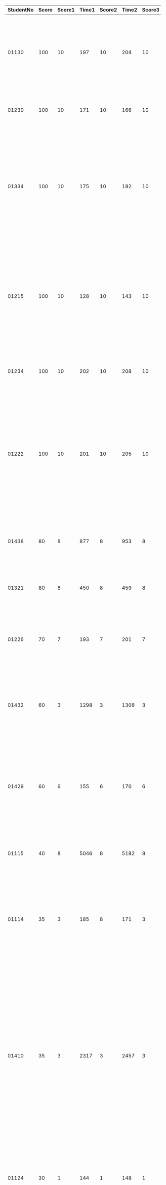 | StudentNo | Score | Score1 | Time1 | Score2 | Time2 | Score3 | Time3 | Score4 | Time4 | Score5 | Time5 | Score6 | Time6 | Score7 | Time7  | Score8 | Time8 | Score9 | Time9 | Score10 | Time10 | commit_times | commit_details                                               |
| ---------- | ----- | ------ | ----- | ------ | ----- | ------ | ----- | ------ | ----- | ------ | ----- | ------ | ----- | ------ | ------ | ------ | ----- | ------ | ----- | ------- | ------ | ------------ | ------------------------------------------------------------ |
| 01130      | 100   | 10     | 197   | 10     | 204   | 10     | 280   | 10     | 203   | 10     | 356   | 10     | 202   | 10     | 407    | 10     | 355   | 10     | 343   | 10      | 343    | 24           | {"11":"优化代码格式","22":"代码规范\n","12":"使用命令行\n","23":"读取文件功能\n","13":"对WordCount进行代码格式优化并使统计结果输出到文件里\n","14":"将输出十个频率最高单词功能封装分离\n","15":"将统计单词功能封装分离\n","16":"将统计字符和统计行数功能封装分离到Lib\n","17":"新增一个Core模块\n","18":"新增统计文件中各单词的出现次数（频率最高的10个）（\n","19":"新增行数统计功能\n","0":"修复输入文件行数不足十行会抛出异常的bug","1":"Update  Lib.java","2":"修复了下载到本地代码格式发生变化的bug","3":"修复了下载到本地后代码格式变化的bug","4":"修改getSortedList函数","5":"修改writeFile函数","6":"Create  README.md","7":"改进统计行数的性能","8":"Update  Lib.java","9":"修改单词数和行数顺序相反的bug","20":"更进字符统计功能和新增单词统计功能\n","10":"重新优化代码格式","21":"完成统计字符功能\n"} |
| 01230      | 100   | 10     | 171   | 10     | 166   | 10     | 227   | 10     | 170   | 10     | 322   | 10     | 184   | 10     | 366    | 10     | 300   | 10     | 308   | 10      | 290    | 15           | {"11":"字符数统计charNumCount\n","12":"添加readFile函数\n","13":"从命令行参数获取文件名,创建Lib处理类\n","14":"新建项目\n","0":"更新部分细节","1":"Edit  README.md","2":"代码规范","3":"修复word排序错误的bug\n","4":"修复word数错误的bug\n","5":"终版\n","6":"输出函数writeFile\n","7":"对单词排序\n","8":"用Map存取单词频数\n","9":"统计单词数wordNumCount\n","10":"行数统计lineNumCount\n"} |
| 01334      | 100   | 10     | 175   | 10     | 182   | 10     | 212   | 10     | 184   | 10     | 245   | 10     | 182   | 10     | 259    | 10     | 243   | 10     | 263   | 10      | 246    | 23           | {"11":"refactor:  版本v1.1多线程优化完成\n","22":"feat:  实现命令行输入以及输入的合法性判断\n","12":"refactor:  优化有效行数统计\n\n加入线程池\n","13":"refactor:  优化字符数统计\n\n文件中只有ascii字符，直接输出内容的长度即可\n","14":"refactor:  优化文件输入输出\n\n添加mmap读取文件，优化缓冲区初始大小\n","15":"fix:  修复一些小bug，v1.1\n","16":"feat:  实现需求的所有功能，v1.0\n\n整合统计字符数、单词数、行数、top10单词，并输出到文件\n","17":"feat:  实现计算文本top10单词及个数\n\n使用HashMap记录每一个单词的个数，然后转为List排序\n","18":"feat:  实现计算文本单词数\n\n单线程遍历文本\n","19":"feat:  实现计算文本有效行数\n\n单线程，正则表达式\n","0":"fix:  修复了一些bug","1":"doc:  更新README文档","2":"fix: 修复一些bug\n","3":"docs:  更新代码规范文档\n","4":"docs:  添加项目的信息，更新readme文件\n","5":"fix:  修复一些bug\n","6":"refactor:  优化有效行数的计算\n\n去掉正则表达式的使用\n","7":"refactor:  多线程优化\n\n有效行数、map统计进行多线程优化\n","8":"fix:  修复一些bug\n","9":"refactor:  正则表达式优化\n\n对行数、单词正则表达式提取进行优化\n","20":"feat:  实现文本字符数计算\n\n单线程遍历文本\n","10":"feat:  增加字典树\n\n使用字典树统计单词词频\n","21":"feat:  实现文件输入输出\n\n使用缓存流，缓存空间为8192字节\n"} |
| 01215      | 100   | 10     | 128   | 10     | 143   | 10     | 188   | 10     | 153   | 10     | 232   | 10     | 133   | 10     | 255    | 10     | 218   | 10     | 218   | 10      | 232    | 14           | {"11":" - 添加单词校验功能\n *  新建WordProcessor类处理文本单词，包含单词校验函数\n","12":" - 统计文章的有效行数\n *  新增EffectiveLineCounter类统计行数\n *修改文件读写编码\n","13":" 实现文件字符数量统计\n *添加文件的ASCII字符数量统计功能\n *修改项目文件结构\n","0":" -  完善学号文件夹下的README.md\n","1":" - 性能优化修改\n *  StringBuffer.append改为StringBuilder.append\n * InputStream.read改为BufferedReader.read\n  * TreeMap改为HashMap\n * 修复main函数最后一行不统计的bug\n","2":" -  单元测试中做的修改完善\n","3":" -  文件输入处理\n","4":" - 结果文件输出实现\n","5":" -  WordCount核心模块封装\n *添加WordCountCore类提供统计字符数、单词数、最多的10个单词及其词频功能\n","6":"  - 将单词统计修改为相同单词也计入总数\n","7":" - 实现单词排序功能\n *  单词排序按照单词频数降序、字典序升序排列\n * 修复单词总数统计的反向统计bug\n","8":" -  实现统计所有合法单词频数功能\n * 统计合法单词的出现次数总和，统计时不区分大小写\n","9":" -  实现统计各个单词独立的出现频数功能\n * 统计单词各自出现的次数，单词不区分大小写\n","10":" -  实现从文件中抽离单词功能\n * 为WordProcessor添加函数，将文件中的字符组成仅含字母和数字的字符串\n"} |
| 01234      | 100   | 10     | 202   | 10     | 208   | 10     | 256   | 10     | 204   | 10     | 351   | 10     | 204   | 10     | 363    | 10     | 300   | 10     | 302   | 10      | 301    | 21           | {"11":"改bug\n","12":"seventh  commit\n","13":"Update  README.md\n","14":"Update  README.md\n","15":"Update  WordCount.java\n","16":"fifth commit\n","17":"Update  WordCount.java\n","18":"third  commit\n","19":"second  commit\n","0":"Update  CountCore.java\n","1":"bug修改\n","2":"bug修改\n","3":"排除\\r\n","4":"bug修改\n","5":"输出方式修改\n","6":"性能优化\n","7":"完善README\n","8":"异常处理\n","9":"Update  CountCore.java\n","20":"first  commit\n","10":"排序算法改进\n"} |
| 01222      | 100   | 10     | 201   | 10     | 205   | 10     | 273   | 10     | 204   | 10     | 448   | 10     | 219   | 10     | 429    | 10     | 416   | 10     | 399   | 10      | 395    | 15           | {"11":"Revert \"增加:WordCount类 删除：gitIgnore文件\"\n\nThis reverts  commit  40d5d260c8049ea7efef38872bd983a1793696eb.\n","12":"增加:WordCount类   删除：gitIgnore文件\n\n新增WordCount类实现控制台控制输入，完成将文件内容转为字符串。\n之前不太清楚gitignore文件存放位置，将其传到commit了，现删除。\n","13":"增加代码规约\n\n增加代码规约\n","14":"增加个人文件夹\n\n增加了个人文件夹，以及内部目录结构\n","0":"增加:编辑README  修改:输出文件中的格式\n\n增加:编辑README  修改:输出文件中的格式\n","1":"修改：设置了文件输出编码为utf-8\n\n修改：设置了文件输出编码为utf-8\n","2":"更新：修改bug\n\n更新：修改bug\n","3":"更新：设置读取文件编码方式为utf-8\n\n更新：设置读取文件编码方式为utf-8\n","4":"更新：将main函数细化成多个函数  增加：输出函数执行时间\n\n更新：将main函数细化成多个函数   增加：输出函数执行时间\n","5":"增加：WordCount类输出结果到文件 修改：Lib类map排序\n\n增加：WordCount类输出结果到文件   修改：Lib类map排序，之前未考虑值相同时按ke的字典序\n","6":"修改：改bug\n\n改bug\n","7":"增加：返回总字符数函数\n\n增加：返回总字符数函数\n","8":"增加：返回words和频率最高单词\n\n增加：返回words和频率最高单词\n","9":"增加：Lib类\n\n增加Lib类，并完成构造函数和统计行数函数\n","10":"Revert  \"Revert \"增加:WordCount类   删除：gitIgnore文件\"\"\n\nThis reverts commit  d77428f9367ca7f15df2b910e9d7ea631a6b7f1c.\n"} |
| 01438      | 80    | 8      | 877   | 8      | 953   | 8      | 6684  | 8      | 830   | 8      | 39784 | 8      | 992   | 8      | 49978  | 8      | 29634 | 8      | 27933 | 8       | 26732  | 21           | {"11":"commit 10\n","12":"commit  9\n","13":"commit 8\n","14":"Commit  7\n","15":"commit 6\n","16":"commit  5\n","17":"commit 4\n","18":"commit  3\n","19":"commit 2\n","0":"Update  README.md","1":"Merge branch 'main' of  https://github.com/Chutiiing/PersonalProject-Java into main\n","2":"Commit  14 ：输出结果补充添加空格\n","3":"Update  README.md","4":"Merge branch 'main' of  https://github.com/Chutiiing/PersonalProject-Java into  main\n","5":"commit 13\n","6":"Delete  README.md","7":"Delete  codestyle.md","8":"Commit  13\n","9":"commit 12\n","20":"commit  1\n","10":"commit 11\n"} |
| 01321      | 80    | 8      | 450   | 8      | 459   | 8      | 984   | 8      | 442   | 8      | 1785  | 8      | 455   | 8      | 2221   | 8      | 1603  | 8      | 1564  | 8       | 1528   | 12           | {"0":"增加抛出异常的操作\n","11":"初始化学号命名的文件夹\n","1":"更新README文档\n","2":"增加输出结果到文件功能\n","3":"解决了单词存入Map，单词前会多一个'\\n'的bug\n","4":"增加统计文件中各单词的出现次数的功能\n","5":"增加统计单词总数功能\n","6":"统计文件的有效行数\n","7":"增加处理文件内容的类，实现统计总字符数\n","8":"可读入命令行参数\n","9":"更新具体代码规范\n","10":"更新具体代码规范\n"} |
| 01226      | 70    | 7      | 193   | 7      | 201   | 7      | 300   | 7      | 200   | 7      | 399   | 7      | 199   | 7      | 430    | 7      | 378   | 7      | 379   | 7       | 376    | 16           | {"11":"second code commit and update  README.md\n","12":"first code commit and add  .gitignore\n","13":"Update codestyle.md\n\nversion  1","14":"Create codestyle.md","15":"Create  README.md","0":"thirteen code commit and update  README.md\n","1":"twelfth code commit and update  README.md\n","2":"eleventh code commit and update  README.md\n","3":"tenth code commit and update  README.md\n","4":"ninth code commit and update  README.md\n","5":"eighth code commit and update  README.md,codestyle.md\n","6":"seventh code commit and update  README.md\n","7":"sixth code commit and update  README.md\n","8":"fifth code commit and update  README.md\n","9":"fourth code commit and update  README.md\n","10":"third code commit and update  README.md\n"} |
| 01432      | 60    | 3      | 1298  | 3      | 1308  | 3      | 11449 | 8      | 1168  | 8      | 45419 | 8      | 1313  | 3      | 94370  | 8      | 36456 | 8      | 38949 | 8       | 36663  | 16           | {"11":"重新组织目录结构\n","12":"Update  codestyle.md\n\n更新了代码规范。\n","13":"Copied from  example\n","14":"Delete  221801432","15":"Create 221801432","0":"Delete  .gitignore\n","1":"更正了输出格式\n","2":"封装方法、删除中文注释\n","3":"Merge  branch 'main' of https://github.com/Nokill69/PersonalProject-Java into  main\n","4":"新增 统计有效行数、统计词频\n","5":"Update  README.md","6":"完善了统计单词功能\n\n现在能将单词存入ArrayList中，重复的单词不会添加，只会增加词频\n","7":"新增  将单词都转化为小写\n","8":"Update  WordCount.java\n","9":"Update WordCount.java\n\n完成了统计单词数量的功能\n","10":"实现第1个功能\n\n实现了统计字符功能\n"} |
| 01429      | 60    | 6      | 155   | 6      | 170   | 6      | 221   | 6      | 151   | 6      | 283   | 6      | 169   | 6      | 328    | 6      | 288   | 6      | 266   | 6       | 267    | 21           | {"11":"Delete  221801429.iml","12":"Delete  221801429/out/production/221801429  directory","13":"Delete 221801429/.idea  directory","14":"Delete  1.txt","15":"初步功能\n\n单词频率功能尚未完成\n","16":"Update  codestyle.md\n","17":"Update  codestyle.md\n","18":"Create  codestyle.md\n\n个人代码风格\n","19":"Update  README.md","0":"Update README.md\n","1":"Update  README.md\n\n编写readme文档\n","2":"小改动\n","3":"稍微修改了代码\n","4":"程序完善\n\n删除了函数中用于测试的代码\n","5":"需求功能基本完成\n\n异常处理改进、单元测试完善待进行\n","6":"写入文件功能完成\n\n命令行功能待调试，写入文件功能初步完成\n","7":"控制台输出结果测试\n\n输出文件、命令行参数待完成\n","8":"基本功能初步完成\n\n文件输出待更新\n","9":"Revert  \"Revert \"初步功能\"\"\n\nThis reverts commit 3dd528960e843d0730c01f80bd08163863353c92.\n","20":"Create  README.md","10":"Revert \"初步功能\"\n\nThis  reverts commit 4759a9a5724d0957b62ca0b02e12d524f3513dba.\n"} |
| 01115      | 40    | 8      | 5046  | 8      | 5182  | 8      | 39561 | 8      | 4483  | 0      | -2    | 8      | 5053  | 0      | -2     | 0      | -2    | 0      | -2    | 0       | -2     | 13           | {"11":"添加统计字符数功能\n","12":"first  commit\n","0":"修正统计行数功能\n","1":"完善异常处理\n","2":"编写了README文件\n","3":"完善了程序的注释\n","4":"修复了一些错误\n","5":"把各功能封装到Lib.java内\n","6":"修正统计有效行数功能\n","7":"添加统计各单词出现次数功能\n","8":"添加统计单词总数功能\n","9":"添加统计有效行数功能\n","10":"Update  codestyle.md\n\n完善代码风格文档\n"} |
| 01114      | 35    | 3      | 185   | 8      | 171   | 3      | 247   | 3      | 163   | 3      | 311   | 3      | 156   | 3      | 342    | 3      | 291   | 3      | 282   | 3       | 296    | 30           | {"22":"feat:get total  words\n","23":"feat:get  characters\n","24":"refactor:add function  closeInputStream\n","25":"feat:get  lines\n","26":"定义成员变量\n","27":"代码规范最终版本  1\n","28":"test  .gitignore\n","29":"add 221801114  directory\n","10":"refactor:change  inputstream\n","11":"refactor:delete print  code\n","12":"refactor:change  outputstream\n","13":"feat:add  outputstream\n","14":"refactor:change inputstream of  count word frequency\n","15":"refactor:change inputstream  of get word number\n","16":"refactor:change inputstream  of get character number\n","17":"refactor:change  inputstream of get line number\n","18":"refactor:add  Lib.java\n","19":"feat:sort word frequency\n","0":"最终版本2\n","1":"最终版本\n","2":"update  codestyle\n","3":"fix:change output  order\n","4":"fix:add splite  code\n","5":"fix:change int to  long\n","6":"fix:dispose  \\t\n","7":"refactor:change  inputstream\n","8":"edit  README.md\n","9":"fix:dispose line  break\n","20":"feat:judge word\n","21":"feat:count  word frequency\n"} |
| 01410      | 35    | 3      | 2317  | 3      | 2457  | 3      | 16096 | 3      | 2218  | 3      | 67188 | 3      | 2523  | 3      | 113174 | 3      | 47754 | 8      | 46942 | 3       | 45099  | 13           | {"11":"countLine\n\n可以实现读入文件以及通过Function类来计算任何包含非空白字符的有效行数\n","12":"write  codestyle\n\n写下了代码规范以及复制了example的目录结构到学号文件夹下\n","0":"RADME.md的书写\n\n对项目中的RADME.md的项目描述书写，以及更改了整个代码的编码为UTF-8，原本是GBK所以有乱码。将写代码时注释掉的测试语句删除，让代码看起来更简洁\n","1":"complete  function\n\n完善所有功能，实现按格式输出到指定文本，可以通过命令行窗口(cmd)直接输入参数来运行程序\n","2":"toLower\n\n完善了单词的读入，原本是按一个单词读入的（如123file的后面的file也会读入），现在是按分隔符读入，读入完再判断是不是一个单词，并且最后以小写的方式存入\n","3":"modify  CompareRule\n\n完善整个排序功能，可以实现按照词频以及字典序排序，并且修改了原本的bug（符号使用错误导致0和9没读入）和逻辑不够缜密导致最后一个单词后如果不是分隔符会没办法存入的bug\n","4":"add  CompareRule\n\n添加一个新的比较规则类用于使用Colletions的sort方法来实现对频率最高的10个词的排序（还未实现同频率时按照字典序排）\n","5":"add  AddFrequent  Function\n\n修改FindWord函数，返回值变为返回一个int类型的查找到重复单词的下标。在Word类中增加一个函数可以自增频率。以此找到重复单词后就可以直接通过下标来自增词频。再次符合代码规范，改掉了一些变量命名。\n","6":"add  FindWord  function\n\n新增一个FindWord函数，用于查找vector容器中是否存在单词，返回值为boolean类型\n","7":"add  Word  Class\n\n为了存储方便新编写了一个单词类用于存储单词的内容以及频率，添加了CountFrequentWord这个方法，目前还只实现了把单词存下来，展示出来有什么单词，还不能查重和算频率\n","8":"CountWords\n\n完善了统计单词数的功能，可以达到4个英文字母开头才算一个单词的要求，改变了一下一行中过长的代码位置，更符合自己写的代码规范\n","9":"CountWord\n\n可以实现从记事本中读取字符流，并且找出其中的英文字母实现拼接（该版本还未实现单词的识别以及计数）。\n","10":"CountChar\n\n把上一次写的计算有效行数都封装进了CountLine方法中，新完成了计算字符数的功能，并封装到了CountChar方法中\n"} |
| 01124      | 30    | 1      | 144   | 1      | 148   | 1      | 235   | 6      | 168   | 6      | 300   | 6      | 167   | 1      | 350    | 6      | 281   | 1      | 284   | 1       | 282    | 17           | {"11":"feat:countChars\n","12":"feat:countWords\n","13":"first  commit\n","14":"Revert \"Revert  \"first\"\"\n\nThis reverts commit  703130464c414183201b2f11c62bdab66ec4bf83.\n","15":"Revert  \"first\"\n\nThis reverts commit  db91e8b99a1fc4e5ee6f77074ffd33659933f2df.\n","16":"first\n\ncreate  a student number folder\n","0":"fix: no space behind","1":"Merge  remote-tracking branch 'origin/main' into  main\n","2":"style : fix  style\n","3":"Update  README.md","4":"Delete 031801124/test  directory","5":"fix : countWords linecount  fix\n","6":"fix : countChars \tTests  complete\n","7":"fix :  countChars\n","8":"fix :  countWords\n","9":"fix : sort of countMost\n","10":"feat  : countMost\n"} |
| 01330      | 10    | 1      | 155   | 1      | 139   | 1      | 167   | 1      | 159   | 1      | 189   | 1      | 166   | 1      | 200    | 1      | 198   | 1      | 197   | 1       | 190    | 32           | {"22":"Update  codestyle.md","23":"Update  codestyle.md","24":"Update  codestyle.md","25":"Update  codestyle.md","26":"Create  Lib.java","27":"Create  WordCount.java","28":"Delete  src","29":"Create  README.md","30":"Create  codestyle.md","31":"Create  src","10":"feat: 新增单词判断方法","11":"feat:  新增字符数统计功能","12":"feat:  新增字符数、单词数量、行数、单词出现频次的Set（）、Get（）方法","13":"feat:  实现命令行输入以及输入异常状态下的判断","14":"docs:  更新代码规范文档","15":"docs:  更新代码规范文档","16":"Update  codestyle.md","17":"Update  codestyle.md","18":"Update  codestyle.md","19":"Update  codestyle.md","0":"fix：bug修复","1":"fix：bug修复","2":"docs：编写描述文档","3":"style：代码规范化","4":"feat：需求功能的实现","5":"style：代码规范化","6":"feat:  部分代码注释","7":"feat:  对单词数、行数、出现频次的计算","8":"feat: 新增单词出现频次统计方法","9":"feat:  新增单词数量统计方法","20":"Update  codestyle.md","21":"Update codestyle.md"} |
| 01218      | 0     | 0      | 4126  | 0      | 4062  | 0      | 14396 | 0      | 3939  | 0      | 51552 | 0      | 4163  | 0      | 84682  | 0      | 41465 | 0      | 41301 | 0       | 39469  | 10           | {"0":"- 完善README.md\n","1":"-  完善字符统计判断逻辑\n","2":"-  增加部分异常处理\n","3":"-  增加代码规范\n","4":".gitignore  update\n","5":"- 修复行数计算时计算空行的问题\n","6":"-  增加行数计算 CountLine\n- 增加文件读写编码UTF-8限制\n-  修正了函数count的命名\n","7":"- 增加获取词频Top  10功能\n","8":"- 移除CountWordFreq类\n-  完成CountWorld类\n","9":"- 新建三个Count类\n-  完成CountChar类\n"} |
| 01416      | 0     | 0      | 105   | 0      | 100   | 0      | 102   | 0      | 105   | 0      | 102   | 0      | 103   | 0      | 100    | 0      | 104   | 0      | 98    | 0       | 106    | 8            | {"0":"改了一下参数\n","1":"每个冒号后面都加了空格且值相同时按key排序\n","2":"改了一些bug\n","3":"增加了代码规范和项目描述\n","4":"增加了代码规范\n","5":"将计算功能模块化\n","6":"初步完成\n","7":"add\n"} |
| ample      | 0     | 0      | 109   | 0      | 102   | 0      | 101   | 0      | 97    | 0      | 102   | 0      | 100   | 0      | 105    | 0      | 99    | 0      | 114   | 0       | 105    | 10           | {"0":"Update codestyle.md\n\nto avoid  conflict","1":"Update README.md\n\nto avoid  conflict","2":"修改了codestyle\n","3":"修改了codestyle\n","4":"修改了codestyle\n","5":"修改了codestyle\n","6":"删除不必要的代码规范\n","7":"删除了不必要的代码风格\n","8":"添加代码规范\n","9":"add  example files\n"} |
| iting      | 0     | 0      | -2    | 0      | -2    | 0      | -2    | 0      | -2    | 0      | -2    | 0      | -2    | 0      | -2     | 0      | -2    | 0      | -2    | 0       | -2     | 16           | {"11":"修改了src\n","12":"Update  README.md","13":"Update  README.md","14":"修改了文件夹\n","15":"修改文件夹\n","0":"去除前面的包","1":"修改文件格式\n","2":"修改\n","3":"修改了WordCount\n","4":"使所有类都是用UTF编码\n","5":"Merge  branch 'main' of  github.com:Zmeiting/PersonalProject-Java\n","6":"添加了Test类进行大量数据测试\n","7":"删掉了前面的包","8":"删掉了前面的包","9":"删掉了前面的包","10":"Merge  branch 'main' of github.com:Zmeiting/PersonalProject-Java\n"} |
| 01214      | 0     | 0      | -2    | 0      | -2    | 0      | -2    | 0      | -2    | 0      | -2    | 0      | -2    | 0      | -2     | 0      | -2    | 0      | -2    | 0       | -2     | 17           | {"11":"add  qmkl\n\n添加统计单词数\n","12":"add  qmlk\n\n理解错计算字符数的意思,我以为是认为输入的\\n和\\t,做了修改\n","13":"add  qmlk\n\n添加了计算字符数\n","14":"Create  lzk","15":"Delete 221801214","16":"Create  221801214","0":"add qmkl\n","1":"add  qmkl\n","2":"add qmkl\n","3":"add  qmkl\n","4":"add qmkl\n\n增加了代码规范和项目描述\n","5":"add  qmkl\n\n增加了命令行输入功能,修改了一些编译错误,其中有一些注释的中文错误,我不知道为什么,不知道是不是我的电脑用户名为中文的原因还是什么.\n","6":"add  qmkl\n\n修改了一些字符数和单词的bug,然后把这些数据存入文件\n","7":"add  qmkl\n\n增加了计算非空白行数\n","8":"add qmkl\n\n把文件的绝对路径改成相对路径\n","9":"add  qmlk\n\n对存放单词的key和value进行了排序\n","10":"add  qmlk\n\n新增map来存入单词和单词数\n"} |
| 01116      | 0     | 0      | 100   | 0      | 100   | 0      | 105   | 0      | 102   | 0      | 99    | 0      | 104   | 0      | 100    | 0      | 109   | 0      | 101   | 0       | 99     | 13           | {"11":"1\n\ntest\n","12":"0\n","0":"11.1\n\n冒号后面加一个空格\n","1":"11\n\n最终\n","2":"10\n\n修复了一些bug\n","3":"9\n\n增加多线程处理\n","4":"8\n\n增加计算字符，计算非空行，计算单词数返回结果int值的函数接口\n","5":"7\n\n编码集统一设定为UTF-8\n","6":"6\n\n添加了部分异常处理\n","7":"5\n\n简单输出\n","8":"4\n\n对字典进行排序\n","9":"3\n\n计算行数\n","10":"2\n\n计算单词数，统计单词词频\n"} |
| 01216      | 0     | 0      | 97    | 0      | 99    | 0      | 104   | 0      | 99    | 0      | 98    | 0      | 104   | 0      | 98     | 0      | 98    | 0      | 103   | 0       | 99     | 16           | {"11":"新增文件读取，转化成字符串的函数\n","12":"新增统计有效行数的函数\n","13":"新增统计单词个数的函数\n","14":"新增统计文件字符数的函数\n","15":"建立三个类，分别为处理文件的(FileDeal)、处理单词的(WordDeal)、主函数(WordCount)\n","0":"将换行标准修改\n","1":"修改格式：冒号后带个空格\n","2":"省略文件\n","3":"省略gitignore文件和排版下README.md文件\n","4":"编写REDAME.md，在WordDealTest上增加测试用例，其余函数做细节方面小的修改\n","5":"修改代码规范，WordCount修改小细节\n","6":"新增单元测试\n","7":"编写代码规范\n","8":"把排完序的List元素筛出前十个\n","9":"新增统计单词词频的函数\n","10":"新增写入输出文件的函数\n"} |
| 01110      | 0     | 0      | 101   | 0      | 98    | 0      | 102   | 0      | 97    | 0      | 105   | 0      | 100   | 0      | 98     | 0      | 104   | 0      | 99    | 0       | 99     | 16           | {"11":"实现统计文件的有效行数功能\n","12":"实现统计文件的字符数功能\n","13":"代码规范\n","14":"代码规范\n","15":"添加文件\n","0":"第十三次commit\n","1":"第十二次commit\n","2":"第十一次commit\n","3":"第十次commit\n","4":"第九次commit\n","5":"第八次commit\n","6":"第七次commit\n","7":"Update  codestyle.md\n","8":"函数打包Lib.java，并实现统计单词数功能\n","9":"Update  codestyle.md\n","10":"Update WordCount.java\n"} |
| 01111      | 0     | 0      | 101   | 0      | 99    | 0      | 103   | 0      | 98    | 0      | 104   | 0      | 99    | 0      | 98     | 0      | 104   | 0      | 102   | 0       | 99     | 13           | {"11":"Delete 221801111","12":"Create  221801111","0":"fourth-modify\n","1":"fourth-modify\n","2":"sixth-modify\n","3":"sixth\n","4":"fifth-add\n","5":"fifth\n","6":"fourth\n","7":"third\n","8":"second\n","9":"first\n","10":"Create  221801111"} |
| 01430      | 0     | 0      | 3665  | 0      | 3734  | 0      | 12781 | 0      | 3755  | 0      | 50051 | 0      | 3807  | 0      | 84407  | 0      | 41137 | 0      | 39630 | 0       | 37180  | 15           | {"11":"统计文件行数\n","12":"单词统计\n","13":".gitignore  move\n","14":"add  221801430\n","0":"bug修复\n","1":"no  message\n","2":"代码规范及文档修改\n","3":"修复小bug\n","4":"命令行和写入文件\n","5":"no  message\n","6":"bug修复\n","7":"修复bug及功能完善\n","8":"单词频数功能待完善\n","9":"统计相同单词数（未完成）\n","10":"统计文件行数更改\n"} |
| 01233      | 0     | 0      | 205   | 0      | 203   | 0      | 251   | 0      | 188   | 0      | 329   | 0      | 217   | 0      | 363    | 0      | 313   | 0      | 292   | 0       | 280    | 10           | {"0":"Update  codestyle.md\n","1":"改正识别空白符行的bug\n","2":"增加文档\n","3":"Create  codestyle.md\n","4":"修改了获取行数的一个小bug\n","5":"完善了IO的bug,增加了相应处理\n","6":"完善了输出的单词排序功能\n","7":"增加lib类\n","8":"把输出功能完善了\n","9":"Create  WordCount.java\n\n先完成主要的文件输入输出\n"} |
| 01310      | 0     | 0      | 179   | 0      | 153   | 0      | 187   | 0      | 152   | 0      | 286   | 0      | 153   | 0      | 281    | 0      | 265   | 0      | 235   | 0       | 236    | 23           | {"11":"啊这\n","22":"测试提交\n\n测试一下gitignore的规则\n","12":"修改读取文件\n\n原本的读取文件是一行一行的读取，自动补上\\n，但由于换行符有时候可能是\\r\\n，所以这种方式是错误的。现在改成用read(byte[]  b)函数读取。\n","13":"输出到txt文件 并完善了一些功能\n\n1. 在sortHashMap处最多只取10条记录\n2.  splitLegalWord返回小写字母\n3. 完善了main函数\n4. 不再将排序好的list转换为hashMap  而是直接返回list\n","14":"添加统计词频功能\n\nCountFrequency类中：\n1.  添加了countFrequency传入文本 得到未排序的单词出现频率HashMap\n2.   添加了sortHashMap 对hashMap进行排序\nSplitWord类中：\n3.  添加了textToLegalWord方法，传入文本，返回合法单词的list\n","15":"分离提取合法单词功能\n\n在splitWord中添加splitLegalWord方法，返回存放合法单词的List<String>.  将功能分隔出来了，方便其他方法复用，也使得countWord方法更加简洁\n","16":"统计行数\n\n添加了CountLine类，countLine静态方法用来统计行数，isValidate方法判断是否空行\n","17":"统计单词数\n\n添加了CountWord这个类，其中的countWord这个静态方法用来统计文本中的单词数。传入参数为文本text\n","18":"字符分割  读取优化\n\n添加了splitWord方法，功能：输入文本，输出分隔好的字符串数组。\n优化了读取方法readTxt，指定了编码为UTF-8\n","19":"添加了统计ascii字符数功能\n","0":"删除.iml文件\n\n切换分支提交的时候没注意到之前测试提交的错误文件。。\n","1":"删除一些错误文件\n","2":"Merge  branch 'zyx' into main\n","3":"添加了README文件\n\n介绍了运行方式\n","4":"添加了几个工具类\n\n1.  regexUtils 帮助创建Matcher 用于正则匹配\n2.toLowerStr、toLowerChar  大写字符转小写\n","5":"将无关类删除，整合到Lib类中 需要通过命令行执行了\n\n1.  整合所有方法到Lib类中 之前那么多类其实都是无意义的 陋习罢了\n2.  现在需要通过命令行先编译，然后传参数才能执行了\n","6":"做了一些修改 多线程运行\n\n1.  CountLine判断空行的规则改变了，修复了行数读取错误 isValidate弃用\n2.  CountWord类弃用，合法单词的长度如果超过一定长度无法通过size方法获取。改为在SplitWord中 进行计算。\n3.  修改了读取文件的一个错误，这个错误导致读取的文本存在问题。\n4.  将单词数量计算和行数计算转为多线程运行，缩短了一定的总运行时间。\n","7":"做了一些提高性能的改变\n\n1.  计算ASCII码的时候 改为直接返回字符串长度，因为给定的文本必定是UTF-8编码的。\n2.  SplitWord中进行了大改：添加了findLegal方法，先前用split方法将String进行分割，耗时过久，同时matches匹配也很耗时。因此改为直接对String进行匹配，通过Matcher.find()方法进行匹配，在while循环中将匹配的字符串提取，同时统计出现次数，字符串和出现次数存放到hashMap中。\n3.  CountWord中，统计合法单词的方法也改变了，现在只需返回legalWords这个hashMap的大小就可以知道合法单词数。\n4.  读取文件改为带缓冲字节流读取BufferInputStream，  读取文件速度大大提升，但存在读取长度问题，调试很久，应该是编码问题，将在后续版本更新，或更换其他方式。（添加的openFile函数来自邹洋艺同学，是我为了排除bug向他要过来作测试用）\n","8":"修改了文件读取的一个错误\n\ninputStream.read(bytes);\n","9":"修复读取文件错误\n\n1.原本的读取文件是一行一行的读取，自动补上\\n，但由于换行符有时候可能是\\r\\n，所以这种方式是错误的。现在改成用read(byte[]  b)函数读取。\n2.  还修复了最后输出单词时，如果出现频率相同的单词，优先输出字典序靠前的单词\n","20":"读取文件\n\n读取的文件名暂时固定，便于测试。将文件中内容读取并保存到String里\n","10":"Revert  \"修改读取文件\"\n\nThis reverts commit  5acde58112b078817d57037108a1ad85d8154352.\n","21":"添加了代码规范\n\n基于《阿里巴巴Java开发手册》编写的代码规范\n"} |
| 01406      | 0     | 0      | 101   | 0      | 101   | 0      | 102   | 0      | 102   | 0      | 100   | 0      | 103   | 0      | 108    | 0      | 102   | 0      | 104   | 0       | 105    | 11           | {"0":"加上了注释和代码风格V1.10\n","1":"成功让词频统计按照字典序排序V1.9\n","2":"修复了之前整合读取功能时出现的bugV1.8\n","3":"将读取文件整合为一个功能V1.7\n","4":"没仔细看到换行符也要统计V1.6\n","5":"解决了输出的编码问题V1.5\n","6":"完成了从控制台输入文件功能V1.4\n","7":"完成了统计词频并输出前十的功能V1.3\n","8":"初步完成统计单词数量的功能V1.2\n","9":"完成了统计行数的功能V1.1\n","10":"初步完成统计字符的功能V1.0\n"} |
| 01229      | 0     | 0      | 99    | 0      | 97    | 0      | 108   | 0      | 100   | 0      | 102   | 0      | 101   | 0      | 100    | 0      | 99    | 0      | 102   | 0       | 99     | 10           | {"0":"tenth\n\n改进判别单词分隔符的正则表达式，使结果更精确\n","1":"ninth\n\n编写主函数\n","2":"eighth\n\n编写写入文件的方法\n","3":"seventh\n\n编写单词频数统计方法\n","4":"sixth\n\n编写单词数统计方法\n","5":"fifth\n\n编写统计行数方法\n","6":"fourth\n\n编写并测试了字符计数方法\n","7":"third\n\n增加FileUtil类\n","8":"second\n\n编写代码规范\n","9":"first\n\nfirst\n"} |
| 01125      | 0     | 0      | 125   | 0      | 112   | 0      | 113   | 0      | 111   | 0      | 111   | 0      | 107   | 0      | 119    | 0      | 110   | 0      | 126   | 0       | 115    | 7            | {"0":"1.13v  /t空白字符更正\n","1":"md文档提交\n","2":"1.12v  名称更改\n","3":"运行文档\n","4":"1.11v  相对路径\n","5":"md文档提交\n","6":"1.10v\n"} |
| 01104      | 0     | 0      | 103   | 0      | 99    | 0      | 109   | 0      | 105   | 0      | 100   | 0      | 103   | 0      | 103    | 0      | 102   | 0      | 105   | 0       | 103    | 26           | {"22":"Create  README.md\n\n记录本次实践的一些信息","23":"Create  codestyle.md\n\n代码风格","24":"Delete  221801104","25":"Create  221801104\n\n软件工程实践第二次作业","10":"Update WordCount.java\n\n把文件中所有大写字母转换为小写","11":"Update  WordCount.java\n\n统计文件的行数并输出","12":"Update  WordCount.java\n\n将字符数和单词数按指定格式输出到用户指定的文件位置","13":"Update  WordCount.java\n\n统计字符数和单词数","14":"Update  WordCount.java\n\n需要读取的文件和输出流的初始化","15":"Update  WordCount.java\n\n先读取用户输入要读取的文件路径（docin），如：E://1.txt。\r\n后读取用户输入要输出的文件路径（docout），如：E://2.txt。","16":"Update  WordCount.java\n\n词频统计的要求注释和主要方法为用HashMap来存储单词的频率","17":"Update  WordCount.java\n\n需要引入的包","18":"Create  WordCount.java\n\n词频统计Java版","19":"Delete  Main.java","0":"Update  WordCount.java\n\n改正词频统计错误","1":"Update  WordCount.java\n\n解决词频统计的统计错误","2":"Update  WordCount.java\n\n优化了字符、单词、行数的统计，解决了词频统计的越界错误","3":"Update  README.md\n\n更新README","4":"Update  WordCount.java\n\n调整格式至codestyle","5":"Update  WordCount.java\n\n统计单词频率","6":"Update  WordCount.java\n\n把文件中所有单词转化为小写的函数","7":"Update  WordCount.java\n\n打印出所有信息，自己校对用","8":"Update  WordCount.java\n\n将出现频率最高的前十个单词写入文件","9":"Update  WordCount.java\n\n将单词按照次数从高到低排序","20":"Create  Main.java","21":"Update  codestyle.md\n\n之后的代码按照此代码风格进行，有其他忽略的细节会及时补充"} |
| 01324      | 0     | 0      | 101   | 0      | 98    | 0      | 104   | 0      | 100   | 0      | 98    | 0      | 103   | 0      | 101    | 0      | 99    | 0      | 103   | 0       | 98     | 11           | {"0":"Add files via  upload\n\n增加了代码规范","1":"Add files via  upload\n\n增加了测试的主函数入口","2":"Add files via  upload\n\n增加了最后输出各类数据的函数","3":"Add files via  upload\n\n增加了输出流打开关闭函数","4":"Add files via  upload\n\n增加了计算单词频率的函数","5":"Add files via  upload\n\n增加了计算字符数的函数","6":"Add files via  upload\n\n增加了计算行数的函数","7":"Add files via  upload\n\n增加了计算单词个数的函数","8":"Add files via  upload\n\n增加了读取字符流的函数","9":"Add files via  upload\n\n增加了Lib类的构造函数","10":"Add files via  upload\n\n写了一个Lib类，里面有之后需要的各种数据类型"} |
| 01325      | 0     | 0      | 155   | 0      | 170   | 0      | 253   | 0      | 167   | 0      | 267   | 0      | 157   | 0      | 404    | 0      | 333   | 0      | 349   | 0       | 264    | 36           | {"22":"分装模块\n\n分装模块\n","23":"初步完成\n\n初步完成所有功能\n","24":"完成行数计算\n\n完成行数计算\n","25":"Delete  output.txt","26":"Delete  input.txt","27":"Delete 221801325.iml","28":"完成计算单词数\n\n完成计算单词数，输出到output\n","29":"完成计算字符\n\n完成计算字符\n","30":"成功读取文件\n\n成功读取文件\n","31":"Update  Main.java\n","10":"改进计算单词的方法\n\n改进了计算单词的方法，换用match.find()方法，极大提高了效率。还在测试各部分性能\n","32":"结构\n\n完善作业结构\n","11":"Update  codestyle.md","33":"Create  1","12":"Update  codestyle.md","34":"Delete 1","13":"完成\n\n基本完成程序\n","35":"Create  1","14":"完善程序\n\n将文件操作分装\n","15":"完善字典排序\n\n完善了字典排序\n","16":"修改计算行方法\n\n换用。read（）读取，因此修改计算行的方法\n","17":"修改排序\n\n优先输出字典序靠前的单词\n","18":"改用stringbuffer\n\n非常显著提高了读取文件运行速度\n","19":"Revert  \"Merge branch 'main' of  https://github.com/yangyi16123/PersonalProject-Java into main\"\n\nThis  reverts commit 7de52715320a79e43386cd74304654921c495430, reversing\nchanges  made to  1b61e7043056905fa6031327419d2ffe6bbecc27.\n","0":"Merge  branch 'main' of https://github.com/yangyi16123/PersonalProject-Java into  main\n","1":"更新README\n\n更新README.md\n","2":"Delete  221801325.iml","3":"修复一些bug\n\n修改了一些算法。使程序能跑500兆以上的大文件\n","4":"Revert  \"Delete 221801325.iml\"\n\nThis reverts commit  c874c3151c51122209dda87423062b04735b3c16.\n","5":"Merge  branch 'main' of https://github.com/yangyi16123/PersonalProject-Java into  main\n","6":"Delete 221801325/test  directory","7":"Delete  221801325.iml","8":"删除多余输出语句\n\n将之前用来查看时间的输出语句删除  并将文件目录换成命令行可传参形式\n","9":"修改计算行数方法\n\n修改计算行数方法，弃用分割，采用正则\n","20":"Merge  branch 'main' of https://github.com/yangyi16123/PersonalProject-Java into  main\n","21":"完善程序\n\n修改计算行数方法，计算word时，将单词记录到map\n"} |
| 01106      | 0     | 0      | 101   | 0      | 100   | 0      | 105   | 0      | 103   | 0      | 105   | 0      | 110   | 0      | 106    | 0      | 102   | 0      | 104   | 0       | 104    | 23           | {"11":"写了WordCount.java的主函数\n","22":"Create  221801106","12":"删除了所有相关代码，重新开始提交\n","13":"一次性把代码提交，后面删掉分次提交\n","14":"Update  codestyle.md","15":"Create  Lib.java","16":"Update  codestyle.md","17":"Update  REDAME.md","18":"Create  codestyle.md","19":"Create  WordCount.java","0":"Update Lib.java\n\n修改细节","1":"完成\n","2":"添加了测试类\n","3":"添加了总和函数\n","4":"将要输出的结果集合成一个result字符串，并输出到output.txt文件\n","5":"通过迭代器计算出hashmap里面一共有多少单词\n","6":"提交了读取文档，并统计字符数，行数，以及将字符串分开，放入以单词为key的hashmap中\n","7":"提交了根据key和value进行hashmap排序的函数\n","8":"提交了判断是否为单词的函数\n","9":"提交了Lib工具类的构建函数\n","20":"Create  REDAME.md","10":"开始编写Lib.java工具类，写了一些变量\n","21":"Delete  221801106"} |
| 01205      | 0     | 0      | 102   | 0      | 102   | 0      | 102   | 0      | 101   | 0      | 106   | 0      | 101   | 0      | 102    | 0      | 112   | 0      | 102   | 0       | 107    | 16           | {"11":"read file\n","12":"init  WirdCount.java\n","13":"modify  codestyle.md\n","14":"write  codestyle.md\n","15":"copy example to  221801205\n","0":"modify outPut  mode\n","1":"modify  README.md\n","2":"create class OperateFile and move  code\n","3":"modify CountCore return and WordCount  output\n","4":"add function getMaxCount\n","5":"add  function getRowCount\n","6":"add function  getWordCount\n","7":"add func  isWord\n","8":"add  note\n","9":"create class CountCore and count  char\n","10":"function readFile add static\n"} |
| 01421      | 0     | 0      | 99    | 0      | 97    | 0      | 103   | 0      | 101   | 0      | 96    | 0      | 103   | 0      | 97     | 0      | 96    | 0      | 102   | 0       | 99     | 13           | {"11":"完成了有效行数的统计\n","12":"完成了文件的读入和字符统计\n","0":"根据题目要求修改了输出格式\n","1":"修改了bug\n","2":"补充了README\n","3":"将注释补充完整，并且修改代码使得符合代码规范\n","4":"删除了测试相关内容\n","5":"性能测试\n","6":"完成了测试类,  进行了单元测试\n","7":"将计算模块独立出来并且将输入方式改为命令行输入\n","8":"完成了写入文件和暴露给main函数的api\n","9":"实现了词频TopK的统计\n","10":"完成了单词量计数和词频的统计\n"} |

